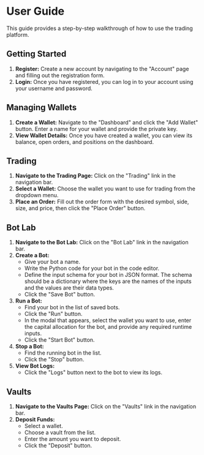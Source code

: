 # User Guide

This guide provides a step-by-step walkthrough of how to use the trading platform.

## Getting Started

1.  **Register:** Create a new account by navigating to the "Account" page and filling out the registration form.
2.  **Login:** Once you have registered, you can log in to your account using your username and password.

## Managing Wallets

1.  **Create a Wallet:** Navigate to the "Dashboard" and click the "Add Wallet" button. Enter a name for your wallet and provide the private key.
2.  **View Wallet Details:** Once you have created a wallet, you can view its balance, open orders, and positions on the dashboard.

## Trading

1.  **Navigate to the Trading Page:** Click on the "Trading" link in the navigation bar.
2.  **Select a Wallet:** Choose the wallet you want to use for trading from the dropdown menu.
3.  **Place an Order:** Fill out the order form with the desired symbol, side, size, and price, then click the "Place Order" button.

## Bot Lab

1.  **Navigate to the Bot Lab:** Click on the "Bot Lab" link in the navigation bar.
2.  **Create a Bot:**
    -   Give your bot a name.
    -   Write the Python code for your bot in the code editor.
    -   Define the input schema for your bot in JSON format. The schema should be a dictionary where the keys are the names of the inputs and the values are their data types.
    -   Click the "Save Bot" button.
3.  **Run a Bot:**
    -   Find your bot in the list of saved bots.
    -   Click the "Run" button.
    -   In the modal that appears, select the wallet you want to use, enter the capital allocation for the bot, and provide any required runtime inputs.
    -   Click the "Start Bot" button.
4.  **Stop a Bot:**
    -   Find the running bot in the list.
    -   Click the "Stop" button.
5.  **View Bot Logs:**
    -   Click the "Logs" button next to the bot to view its logs.

## Vaults

1.  **Navigate to the Vaults Page:** Click on the "Vaults" link in the navigation bar.
2.  **Deposit Funds:**
    -   Select a wallet.
    -   Choose a vault from the list.
    -   Enter the amount you want to deposit.
    -   Click the "Deposit" button.

